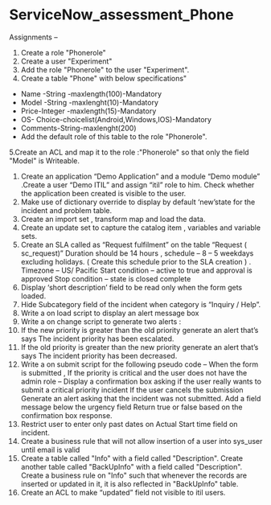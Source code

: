 # ServiceNow_assessment_Phone
Assignments –


1. Create a role "Phonerole"
2. Create a user "Experiment"
3. Add the role "Phonerole" to the user "Experiment".
4. Create a table "Phone" with below specifications"
  - Name -String -maxlength(100)-Mandatory
  - Model -String -maxlenght(10)-Mandatory
  - Price-Integer -maxlength(15)-Mandatory
  - OS- Choice-choicelist(Android,Windows,IOS)-Mandatory
  - Comments-String-maxlenght(200)
  - Add the default role of this table to the role "Phonerole".
 
5.Create an ACL and map it to the role :"Phonerole" so that only the field "Model" is Writeable.

1) Create an application “Demo Application” and a module “Demo module” .Create a user “Demo ITIL” and assign “itil” role to him. Check whether the application been created is visible to the user.
2) Make use of dictionary override to display by default ‘new’state  for the incident and problem table.
3) Create an import set , transform map and load the data.
4) Create an update set to capture the catalog item , variables and variable sets.
5) Create an SLA called as “Request fulfilment” on the table “Request ( sc_request)”
Duration should be 14 hours , schedule – 8 – 5 weekdays excluding holidays.
( Create this schedule prior to the SLA creation ) .
Timezone – US/ Pacific
Start condition – active to true and approval is approved
Stop condition – state is closed complete
6) Display ‘short description’ field to be read only when the form gets loaded.
7) Hide Subcategory field of the incident when category is “Inquiry / Help”.
8) Write a on load script to display an alert message box
9) Write a on change script to generate two alerts :
1) If the new priority is greater than the old priority generate an alert that’s says
The incident priority has been escalated.
2) If the old priority is greater than the new priority generate an alert that’s says
The incident priority has been decreased.
10) Write a on submit script for the following pseudo code –
When the form is submitted ,
If the priority is critical and the user does not have the admin role –
Display a confirmation box asking if the user really wants to submit a critical priority incident
If the user cancels the submission
Generate an alert asking that the incident was not submitted.
Add a field message below the urgency field
Return true or false based on the confirmation box response.
11) Restrict user to enter only past dates on Actual Start time field on incident.
12) Create a business rule that will not allow insertion of a user into sys_user until email is valid
13) Create a table called "Info" with a field called "Description". Create another table called "BackUpInfo" with a field called "Description". Create a business rule on "Info" such that whenever the records are inserted or updated in it, it is also reflected in "BackUpInfo" table.
14) Create an ACL to make “updated” field not visible to itil users.

